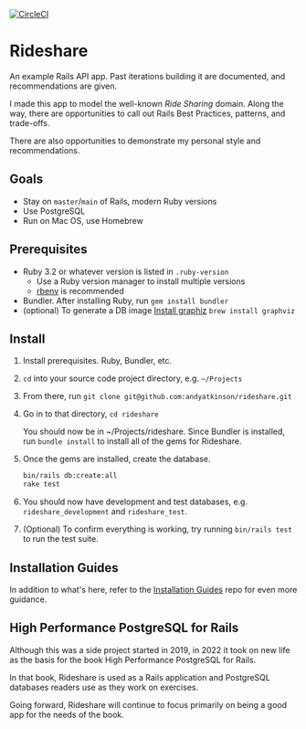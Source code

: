 [![CircleCI](https://circleci.com/gh/andyatkinson/rideshare.svg?style=svg)](https://circleci.com/gh/andyatkinson/rideshare)

# Rideshare

An example Rails API app. Past iterations building it are documented, and recommendations are given.

I made this app to model the well-known *Ride Sharing* domain. Along the way, there are opportunities to call out Rails Best Practices, patterns, and trade-offs.

There are also opportunities to demonstrate my personal style and recommendations.

## Goals

- Stay on `master`/`main` of Rails, modern Ruby versions
- Use PostgreSQL
- Run on Mac OS, use Homebrew


## Prerequisites

- Ruby 3.2 or whatever version is listed in `.ruby-version`
    - Use a Ruby version manager to install multiple versions
    - [rbenv](https://github.com/rbenv/rbenv) is recommended
- Bundler. After installing Ruby, run `gem install bundler`
- (optional) To generate a DB image [Install graphiz](https://voormedia.github.io/rails-erd/install.html)
    `brew install graphviz`


## Install

1. Install prerequisites. Ruby, Bundler, etc.
1. `cd` into your source code project directory, e.g. `~/Projects`
1. From there, run `git clone git@github.com:andyatkinson/rideshare.git`
1. Go in to that directory, `cd rideshare`

    You should now be in ~/Projects/rideshare. Since Bundler is installed, run `bundle install` to install all of the gems for Rideshare.

1. Once the gems are installed, create the database.

    ```sh
    bin/rails db:create:all
    rake test
    ```

1. You should now have development and test databases, e.g. `rideshare_development` and `rideshare_test`.
1. (Optional) To confirm everything is working, try running `bin/rails test` to run the test suite.

## Installation Guides

In addition to what's here, refer to the [Installation Guides](https://github.com/andyatkinson/installation_guides) repo for even more guidance.


## High Performance PostgreSQL for Rails

Although this was a side project started in 2019, in 2022 it took on new life as the basis for the book High Performance PostgreSQL for Rails.

In that book, Rideshare is used as a Rails application and PostgreSQL databases readers use as they work on exercises.

Going forward, Rideshare will continue to focus primarily on being a good app for the needs of the book.


